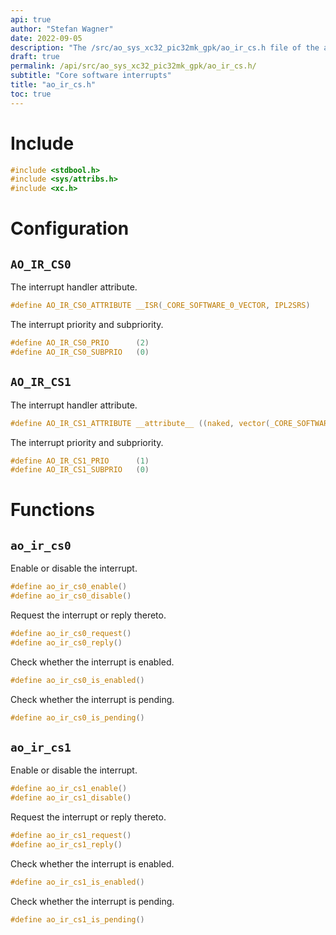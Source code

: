 ```yaml
---
api: true
author: "Stefan Wagner"
date: 2022-09-05
description: "The /src/ao_sys_xc32_pic32mk_gpk/ao_ir_cs.h file of the ao real-time operating system."
draft: true
permalink: /api/src/ao_sys_xc32_pic32mk_gpk/ao_ir_cs.h/
subtitle: "Core software interrupts"
title: "ao_ir_cs.h"
toc: true
---
```


# Include

```c
#include <stdbool.h>
#include <sys/attribs.h>
#include <xc.h>
```

# Configuration

## `AO_IR_CS0`

The interrupt handler attribute.

```c
#define AO_IR_CS0_ATTRIBUTE __ISR(_CORE_SOFTWARE_0_VECTOR, IPL2SRS)
```

The interrupt priority and subpriority.

```c
#define AO_IR_CS0_PRIO      (2)
#define AO_IR_CS0_SUBPRIO   (0)
```

## `AO_IR_CS1`

The interrupt handler attribute.

```c
#define AO_IR_CS1_ATTRIBUTE __attribute__ ((naked, vector(_CORE_SOFTWARE_1_VECTOR)))
```

The interrupt priority and subpriority.

```c
#define AO_IR_CS1_PRIO      (1)
#define AO_IR_CS1_SUBPRIO   (0)
```

# Functions

## `ao_ir_cs0`

Enable or disable the interrupt.

```c
#define ao_ir_cs0_enable()
#define ao_ir_cs0_disable()
```

Request the interrupt or reply thereto.

```c
#define ao_ir_cs0_request()
#define ao_ir_cs0_reply()
```

Check whether the interrupt is enabled.

```c
#define ao_ir_cs0_is_enabled()
```

Check whether the interrupt is pending.

```c
#define ao_ir_cs0_is_pending()
```

## `ao_ir_cs1`

Enable or disable the interrupt.

```c
#define ao_ir_cs1_enable()
#define ao_ir_cs1_disable()
```

Request the interrupt or reply thereto.

```c
#define ao_ir_cs1_request()
#define ao_ir_cs1_reply()
```

Check whether the interrupt is enabled.

```c
#define ao_ir_cs1_is_enabled()
```

Check whether the interrupt is pending.

```c
#define ao_ir_cs1_is_pending()
```
